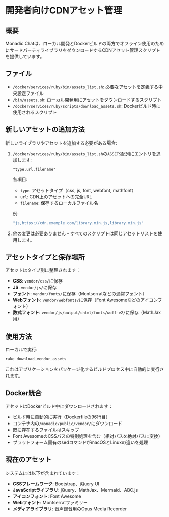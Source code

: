 # 開発者向けCDNアセット管理

## 概要

Monadic Chatは、ローカル開発とDockerビルドの両方でオフライン使用のためにサードパーティライブラリをダウンロードするCDNアセット管理スクリプトを提供しています。

## ファイル

- `/docker/services/ruby/bin/assets_list.sh`: 必要なアセットを定義する中央設定ファイル
- `/bin/assets.sh`: ローカル開発用にアセットをダウンロードするスクリプト
- `/docker/services/ruby/scripts/download_assets.sh`: Dockerビルド時に使用されるスクリプト

## 新しいアセットの追加方法

新しいライブラリやアセットを追加する必要がある場合:

1. `/docker/services/ruby/bin/assets_list.sh`の`ASSETS`配列にエントリを追加します:
   ```
   "type,url,filename"
   ```

   各項目:
   - `type`: アセットタイプ（css, js, font, webfont, mathfont）
   - `url`: CDN上のアセットへの完全URL
   - `filename`: 保存するローカルファイル名

   例:
   ```bash
   "js,https://cdn.example.com/library.min.js,library.min.js"
   ```

2. 他の変更は必要ありません - すべてのスクリプトは同じアセットリストを使用します。

## アセットタイプと保存場所

アセットはタイプ別に整理されます：
- **CSS**: `vendor/css/`に保存
- **JS**: `vendor/js/`に保存
- **フォント**: `vendor/fonts/`に保存（Montserratなどの通常フォント）
- **Webフォント**: `vendor/webfonts/`に保存（Font Awesomeなどのアイコンフォント）
- **数式フォント**: `vendor/js/output/chtml/fonts/woff-v2/`に保存（MathJax用）

## 使用方法

ローカルで実行:
```bash
rake download_vendor_assets
```

これはアプリケーションをパッケージ化するビルドプロセス中に自動的に実行されます。

## Docker統合

アセットはDockerビルド中にダウンロードされます：
- ビルド時に自動的に実行（Dockerfileの96行目）
- コンテナ内の`/monadic/public/vendor/`にダウンロード
- 既に存在するファイルはスキップ
- Font AwesomeのCSSパスの特別処理を含む（相対パスを絶対パスに変換）
- プラットフォーム固有のsedコマンドがmacOSとLinuxの違いを処理

## 現在のアセット

システムには以下が含まれています：
- **CSSフレームワーク**: Bootstrap、jQuery UI
- **JavaScriptライブラリ**: jQuery、MathJax、Mermaid、ABC.js
- **アイコンフォント**: Font Awesome
- **Webフォント**: Montserratファミリー
- **メディアライブラリ**: 音声録音用のOpus Media Recorder

